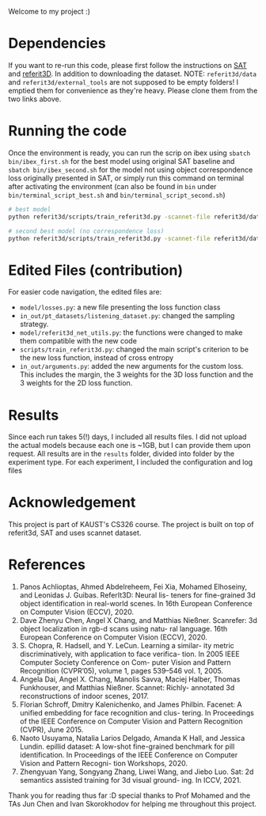 Welcome to my project :)

# Dependencies

If you want to re-run this code, please first follow the instructions on [SAT](https://github.com/zyang-ur/SAT) and [referit3D](https://github.com/referit3d/referit3d/). In addition to downloading the dataset. NOTE: `referit3d/data` and `referit3d/external_tools` are not supposed to be empty folders! I emptied them for convenience as they're heavy. Please clone them from the two links above.

# Running the code

Once the environment is ready, you can run the scrip on ibex using `sbatch bin/ibex_first.sh` for the best model using original SAT baseline and `sbatch bin/ibex_second.sh` for the model not using object correspondence loss originally presented in SAT, or simply run this command on terminal after activating the environment (can also be found in `bin` under `bin/terminal_script_best.sh` and `bin/terminal_script_second.sh`)

```bash
# best model
python referit3d/scripts/train_referit3d.py -scannet-file referit3d/data/scannet/save_dir/keep_all_points_with_global_scan_alignment/keep_all_points_with_global_scan_alignment.pkl -referit3D-file referit3d/data/language/nr3d/csv/nr3d.csv --log-dir results/BEST --n-workers 6 --patience 100 --max-train-epochs 100 --init-lr 1e-4 --augment-with-sr3d referit3d/data/language/sr3d/csv/sr3d_train.csv  --unit-sphere-norm True --feat2d clsvecROI --context_2d unaligned --mmt_mask train2d --warmup --batch-size 32  --transformer --model mmt_referIt3DNet --margin 1 --ce 1 --triplet 0 --contrastive 1 --ce2 1 --triplet2 0 --contrastive2 0

# second best model (no correspondence loss)
python referit3d/scripts/train_referit3d.py -scannet-file referit3d/data/scannet/save_dir/keep_all_points_with_global_scan_alignment/keep_all_points_with_global_scan_alignment.pkl -referit3D-file referit3d/data/language/nr3d/csv/nr3d.csv --log-dir results/SECOND --n-workers 6   --augment-with-sr3d referit3d/data/language/sr3d/csv/sr3d_train.csv --margin 1 --ce 1 --triplet 0 --contrastive 1 --ce2 1 --triplet2 0 --contrastive2 1
```



# Edited Files (contribution)

For easier code navigation, the edited files are:

* `model/losses.py`: a new file presenting the loss function class
* `in_out/pt_datasets/listening_dataset.py`: changed the sampling strategy.
* `model/referit3d_net_utils.py`: the functions were changed to make them compatible with the new code
* `scripts/train_referit3d.py`: changed the main script's criterion to be the new loss function, instead of cross entropy
* `in_out/arguments.py`: added the new arguments for the custom loss. This includes the margin, the 3 weights for the 3D loss function and the 3 weights for the 2D loss function.

# Results

Since each run takes 5(!) days, I included all results files. I did not upload the actual models because each one is ~1GB, but I can provide them upon request. All results are in the `results` folder, divided into folder by the experiment type. For each experiment, I included the configuration and log files



# Acknowledgement

This project is part of KAUST's CS326 course. The project is built on top of referit3d, SAT and uses scannet dataset.



# References

1. Panos Achlioptas, Ahmed Abdelreheem, Fei Xia, Mohamed
   Elhoseiny, and Leonidas J. Guibas. ReferIt3D: Neural lis-
   teners for fine-grained 3d object identification in real-world
   scenes. In 16th European Conference on Computer Vision
   (ECCV), 2020. 
2. Dave Zhenyu Chen, Angel X Chang, and Matthias Nießner.
   Scanrefer: 3d object localization in rgb-d scans using natu-
   ral language. 16th European Conference on Computer Vision
   (ECCV), 2020. 
3. S. Chopra, R. Hadsell, and Y. LeCun. Learning a similar-
   ity metric discriminatively, with application to face verifica-
   tion. In 2005 IEEE Computer Society Conference on Com-
   puter Vision and Pattern Recognition (CVPR’05), volume 1,
   pages 539–546 vol. 1, 2005. 
4. Angela Dai, Angel X. Chang, Manolis Savva, Maciej Halber,
   Thomas Funkhouser, and Matthias Nießner. Scannet: Richly-
   annotated 3d reconstructions of indoor scenes, 2017. 
5. Florian Schroff, Dmitry Kalenichenko, and James Philbin.
   Facenet: A unified embedding for face recognition and clus-
   tering. In Proceedings of the IEEE Conference on Computer
   Vision and Pattern Recognition (CVPR), June 2015. 
6. Naoto Usuyama, Natalia Larios Delgado, Amanda K Hall,
   and Jessica Lundin. epillid dataset: A low-shot fine-grained
   benchmark for pill identification. In Proceedings of the
   IEEE Conference on Computer Vision and Pattern Recogni-
   tion Workshops, 2020.
7. Zhengyuan Yang, Songyang Zhang, Liwei Wang, and Jiebo
   Luo. Sat: 2d semantics assisted training for 3d visual ground-
   ing. In ICCV, 2021.



Thank you for reading thus far :D special thanks to Prof Mohamed and the TAs Jun Chen and Ivan Skorokhodov for helping me throughout this project. 